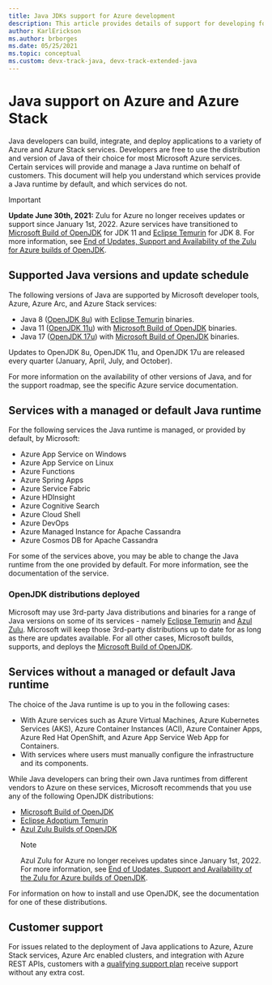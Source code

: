 ```yaml
---
title: Java JDKs support for Azure development
description: This article provides details of support for developing for or deploying Java applications to Azure and Azure Stack.
author: KarlErickson
ms.author: brborges
ms.date: 05/25/2021
ms.topic: conceptual
ms.custom: devx-track-java, devx-track-extended-java
---
```


# Java support on Azure and Azure Stack

Java developers can build, integrate, and deploy applications to a variety of Azure and Azure Stack services. Developers are free to use the distribution and version of Java of their choice for most Microsoft Azure services. Certain services will provide and manage a Java runtime on behalf of customers. This document will help you understand which services provide a Java runtime by default, and which services do not.

> [!IMPORTANT]
> **Update June 30th, 2021:** Zulu for Azure no longer receives updates or support since January 1st, 2022. Azure services have transitioned to [Microsoft Build of OpenJDK](/java/openjdk/install) for JDK 11 and [Eclipse Temurin](https://adoptium.net/releases.html?variant=openjdk8&jvmVariant=hotspot) for JDK 8. For more information, see [End of Updates, Support and Availability of the Zulu for Azure builds of OpenJDK](https://devblogs.microsoft.com/java/end-of-updates-support-and-availability-of-zulu-for-azure/).

## Supported Java versions and update schedule

The following versions of Java are supported by Microsoft developer tools, Azure, Azure Arc, and Azure Stack services:

* Java 8 ([OpenJDK 8u](https://wiki.openjdk.java.net/display/jdk8u)) with [Eclipse Temurin](https://adoptium.net/temurin/releases?version=8) binaries.
* Java 11 ([OpenJDK 11u](https://wiki.openjdk.java.net/display/JDKUpdates/JDK11u)) with [Microsoft Build of OpenJDK](https://www.microsoft.com/openjdk) binaries.
* Java 17 ([OpenJDK 17u](https://wiki.openjdk.java.net/display/JDKUpdates/JDK+17u)) with [Microsoft Build of OpenJDK](https://www.microsoft.com/openjdk) binaries.

Updates to OpenJDK 8u, OpenJDK 11u, and OpenJDK 17u are released every quarter (January, April, July, and October).

For more information on the availability of other versions of Java, and for the support roadmap, see the specific Azure service documentation.

## Services with a managed or default Java runtime

For the following services the Java runtime is managed, or provided by default, by Microsoft:

* Azure App Service on Windows
* Azure App Service on Linux
* Azure Functions
* Azure Spring Apps
* Azure Service Fabric
* Azure HDInsight
* Azure Cognitive Search
* Azure Cloud Shell
* Azure DevOps
* Azure Managed Instance for Apache Cassandra
* Azure Cosmos DB for Apache Cassandra

For some of the services above, you may be able to change the Java runtime from the one provided by default. For more information, see the documentation of the service.

### OpenJDK distributions deployed

Microsoft may use 3rd-party Java distributions and binaries for a range of Java versions on some of its services - namely [Eclipse Temurin][temurin-link] and [Azul Zulu][zulu-link]. Microsoft will keep those 3rd-party distributions up to date for as long as there are updates available. For all other cases, Microsoft builds, supports, and deploys the [Microsoft Build of OpenJDK][msjdk-link].

## Services without a managed or default Java runtime

The choice of the Java runtime is up to you in the following cases:

* With Azure services such as Azure Virtual Machines, Azure Kubernetes Services (AKS), Azure Container Instances (ACI), Azure Container Apps, Azure Red Hat OpenShift, and Azure App Service Web App for Containers.
* With services where users must manually configure the infrastructure and its components.

While Java developers can bring their own Java runtimes from different vendors to Azure on these services, Microsoft recommends that you use any of the following OpenJDK distributions:

* [Microsoft Build of OpenJDK][msjdk-link]
* [Eclipse Adoptium Temurin][temurin-link]
* [Azul Zulu Builds of OpenJDK][zulu-link]
   > [!NOTE]
   > Azul Zulu for Azure no longer receives updates since January 1st, 2022. For more information, see [End of Updates, Support and Availability of the Zulu for Azure builds of OpenJDK](https://devblogs.microsoft.com/java/end-of-updates-support-and-availability-of-zulu-for-azure/).

For information on how to install and use OpenJDK, see the documentation for one of these distributions.

[msjdk-link]: https://www.microsoft.com/openjdk
[temurin-link]: https://www.adoptium.net
[zulu-link]: https://www.azul.com/downloads/?package=jdk#download-openjdk

## Customer support

For issues related to the deployment of Java applications to Azure, Azure Stack services, Azure Arc enabled clusters, and integration with Azure REST APIs, customers with a [qualifying support plan](https://azure.microsoft.com/support/plans/) receive support without any extra cost.
